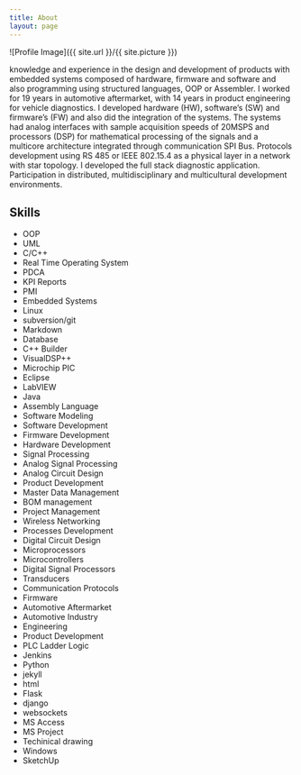 ```yaml
---
title: About
layout: page
---
```

![Profile Image]({{ site.url }}/{{ site.picture }})

knowledge and experience in the design and development of products with embedded
systems composed of hardware, firmware and software and also programming using structured languages, OOP or
Assembler.
I worked for 19 years in automotive aftermarket, with 14 years in product engineering for vehicle diagnostics. I developed
hardware (HW), software’s (SW) and firmware’s (FW) and also did the integration of the systems.
The systems had analog interfaces with sample acquisition speeds of 20MSPS and processors (DSP) for mathematical
processing of the signals and a multicore architecture integrated through communication SPI Bus.
Protocols development using RS 485 or IEEE 802.15.4 as a physical layer in a network with star topology.
I developed the full stack diagnostic application. Participation in distributed, multidisciplinary
and multicultural development environments.


## Skills

* OOP
* UML
* C/C++
* Real Time Operating System
* PDCA
* KPI Reports
* PMI
* Embedded Systems
* Linux
* subversion/git
* Markdown
* Database
* C++ Builder
* VisualDSP++
* Microchip PIC
* Eclipse
* LabVIEW
* Java
* Assembly Language
* Software Modeling
* Software Development
* Firmware Development
* Hardware Development
* Signal Processing
* Analog Signal Processing
* Analog Circuit Design
* Product Development
* Master Data Management
* BOM management
* Project Management
* Wireless Networking
* Processes Development
* Digital Circuit Design
* Microprocessors
* Microcontrollers
* Digital Signal Processors
* Transducers
* Communication Protocols
* Firmware
* Automotive Aftermarket
* Automotive Industry
* Engineering
* Product Development
* PLC Ladder Logic
* Jenkins
* Python
* jekyll
* html
* Flask
* django
* websockets
* MS Access
* MS Project
* Techinical drawing
* Windows
* SketchUp